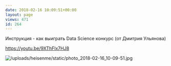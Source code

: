 ```yaml
---
date: 2018-02-16 10:09:51+00:00
layout: page
views: 471
id: 264
---
```


Инструкция - как выиграть Data Science конкурс (от Дмитрия Ульянова)

https://youtu.be/9XThFlx7HJ8



![/uploads/heisenme/static/photo_2018-02-16_10-09-51.jpg](/uploads/heisenme/static/photo_2018-02-16_10-09-51.jpg)
